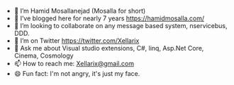 <!--
**HamidMosalla/HamidMosalla** is a ✨ _special_ ✨ repository because its `README.md` (this file) appears on your GitHub profile.
-->

- 🔭 I’m Hamid Mosallanejad (Mosalla for short)
- 🌱 I’ve blogged here for nearly 7 years https://hamidmosalla.com/
- 👯 I’m looking to collaborate on any message based system, nservicebus, DDD.
- 🤔 I’m on Twitter https://twitter.com/Xellarix
- 💬 Ask me about Visual studio extensions, C#, linq, Asp.Net Core, Cinema, Cosmology
- 📫 How to reach me: Xellarix@gmail.com
- 😄 Fun fact: I'm not angry, it's just my face.
